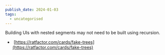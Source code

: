 ```yaml
---
publish_date: 2024-01-03
tags:
  - uncategorised
---
```


Building UIs with nested segments may not need to be built using recursion. 
-  [https://ratfactor.com/cards/fake-trees](https://ratfactor.com/cards/fake-trees)